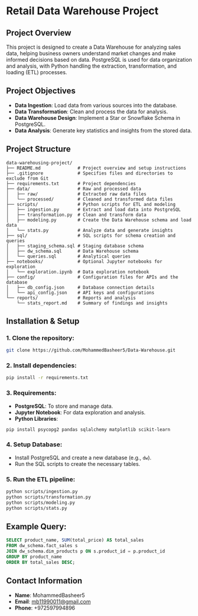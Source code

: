 # Retail Data Warehouse Project

## Project Overview

This project is designed to create a Data Warehouse for analyzing sales data, helping business owners understand market changes and make informed decisions based on data. PostgreSQL is used for data organization and analysis, with Python handling the extraction, transformation, and loading (ETL) processes.

## Project Objectives

- **Data Ingestion**: Load data from various sources into the database.
- **Data Transformation**: Clean and process the data for analysis.
- **Data Warehouse Design**: Implement a Star or Snowflake Schema in PostgreSQL.
- **Data Analysis**: Generate key statistics and insights from the stored data.

## Project Structure

```
data-warehousing-project/
├── README.md              # Project overview and setup instructions
├── .gitignore             # Specifies files and directories to exclude from Git
├── requirements.txt       # Project dependencies
├── data/                  # Raw and processed data
│   ├── raw/               # Extracted raw data files
│   └── processed/         # Cleaned and transformed data files
├── scripts/               # Python scripts for ETL and modeling
│   ├── ingestion.py       # Extract and load data into PostgreSQL
│   ├── transformation.py  # Clean and transform data
│   ├── modeling.py        # Create the Data Warehouse schema and load data
│   └── stats.py           # Analyze data and generate insights
├── sql/                   # SQL scripts for schema creation and queries
│   ├── staging_schema.sql # Staging database schema
│   ├── dw_schema.sql      # Data Warehouse schema
│   └── queries.sql        # Analytical queries
├── notebooks/             # Optional Jupyter notebooks for exploration
│   └── exploration.ipynb  # Data exploration notebook
├── config/                # Configuration files for APIs and the database
│   ├── db_config.json     # Database connection details
│   └── api_config.json    # API keys and configurations
└── reports/               # Reports and analysis
    └── stats_report.md    # Summary of findings and insights
```

## Installation & Setup

### 1. Clone the repository:

```bash
git clone https://github.com/MohammedBasheer5/Data-Warehouse.git
```

### 2. Install dependencies:

```bash
pip install -r requirements.txt
```

### 3. Requirements:

- **PostgreSQL**: To store and manage data.
- **Jupyter Notebook**: For data exploration and analysis.
- **Python Libraries**:

```bash
pip install psycopg2 pandas sqlalchemy matplotlib scikit-learn
```

### 4. Setup Database:

- Install PostgreSQL and create a new database (e.g., `dw`).
- Run the SQL scripts to create the necessary tables.

### 5. Run the ETL pipeline:

```bash
python scripts/ingestion.py
python scripts/transformation.py
python scripts/modeling.py
python scripts/stats.py
```

## Example Query:

```sql
SELECT product_name, SUM(total_price) AS total_sales
FROM dw_schema.fact_sales s
JOIN dw_schema.dim_products p ON s.product_id = p.product_id
GROUP BY product_name
ORDER BY total_sales DESC;
```

## Contact Information

- **Name**: MohammedBasheer5
- **Email**: [mb11990011@gmail.com](mailto:mb11990011@gmail.com)
- **Phone**: +972597994896